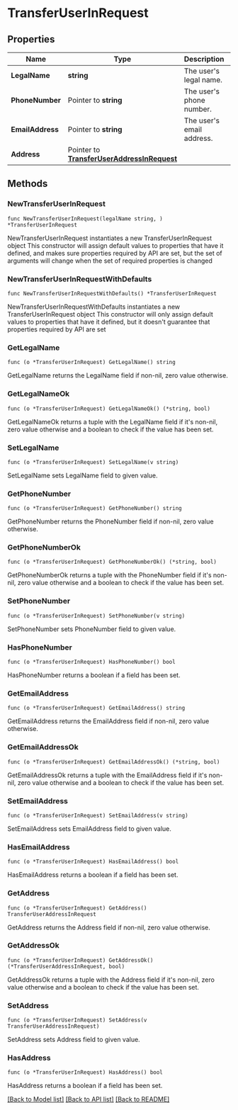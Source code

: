 # TransferUserInRequest

## Properties

Name | Type | Description | Notes
------------ | ------------- | ------------- | -------------
**LegalName** | **string** | The user&#39;s legal name. | 
**PhoneNumber** | Pointer to **string** | The user&#39;s phone number. | [optional] 
**EmailAddress** | Pointer to **string** | The user&#39;s email address. | [optional] 
**Address** | Pointer to [**TransferUserAddressInRequest**](TransferUserAddressInRequest.md) |  | [optional] 

## Methods

### NewTransferUserInRequest

`func NewTransferUserInRequest(legalName string, ) *TransferUserInRequest`

NewTransferUserInRequest instantiates a new TransferUserInRequest object
This constructor will assign default values to properties that have it defined,
and makes sure properties required by API are set, but the set of arguments
will change when the set of required properties is changed

### NewTransferUserInRequestWithDefaults

`func NewTransferUserInRequestWithDefaults() *TransferUserInRequest`

NewTransferUserInRequestWithDefaults instantiates a new TransferUserInRequest object
This constructor will only assign default values to properties that have it defined,
but it doesn't guarantee that properties required by API are set

### GetLegalName

`func (o *TransferUserInRequest) GetLegalName() string`

GetLegalName returns the LegalName field if non-nil, zero value otherwise.

### GetLegalNameOk

`func (o *TransferUserInRequest) GetLegalNameOk() (*string, bool)`

GetLegalNameOk returns a tuple with the LegalName field if it's non-nil, zero value otherwise
and a boolean to check if the value has been set.

### SetLegalName

`func (o *TransferUserInRequest) SetLegalName(v string)`

SetLegalName sets LegalName field to given value.


### GetPhoneNumber

`func (o *TransferUserInRequest) GetPhoneNumber() string`

GetPhoneNumber returns the PhoneNumber field if non-nil, zero value otherwise.

### GetPhoneNumberOk

`func (o *TransferUserInRequest) GetPhoneNumberOk() (*string, bool)`

GetPhoneNumberOk returns a tuple with the PhoneNumber field if it's non-nil, zero value otherwise
and a boolean to check if the value has been set.

### SetPhoneNumber

`func (o *TransferUserInRequest) SetPhoneNumber(v string)`

SetPhoneNumber sets PhoneNumber field to given value.

### HasPhoneNumber

`func (o *TransferUserInRequest) HasPhoneNumber() bool`

HasPhoneNumber returns a boolean if a field has been set.

### GetEmailAddress

`func (o *TransferUserInRequest) GetEmailAddress() string`

GetEmailAddress returns the EmailAddress field if non-nil, zero value otherwise.

### GetEmailAddressOk

`func (o *TransferUserInRequest) GetEmailAddressOk() (*string, bool)`

GetEmailAddressOk returns a tuple with the EmailAddress field if it's non-nil, zero value otherwise
and a boolean to check if the value has been set.

### SetEmailAddress

`func (o *TransferUserInRequest) SetEmailAddress(v string)`

SetEmailAddress sets EmailAddress field to given value.

### HasEmailAddress

`func (o *TransferUserInRequest) HasEmailAddress() bool`

HasEmailAddress returns a boolean if a field has been set.

### GetAddress

`func (o *TransferUserInRequest) GetAddress() TransferUserAddressInRequest`

GetAddress returns the Address field if non-nil, zero value otherwise.

### GetAddressOk

`func (o *TransferUserInRequest) GetAddressOk() (*TransferUserAddressInRequest, bool)`

GetAddressOk returns a tuple with the Address field if it's non-nil, zero value otherwise
and a boolean to check if the value has been set.

### SetAddress

`func (o *TransferUserInRequest) SetAddress(v TransferUserAddressInRequest)`

SetAddress sets Address field to given value.

### HasAddress

`func (o *TransferUserInRequest) HasAddress() bool`

HasAddress returns a boolean if a field has been set.


[[Back to Model list]](../README.md#documentation-for-models) [[Back to API list]](../README.md#documentation-for-api-endpoints) [[Back to README]](../README.md)


